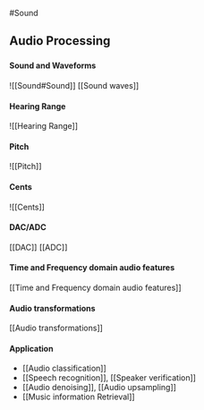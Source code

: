 #Sound 
## Audio Processing
### 
#### Sound and Waveforms
![[Sound#Sound]]
[[Sound waves]] 
#### Hearing Range
![[Hearing Range]]

#### Pitch 
![[Pitch]]

#### Cents
![[Cents]]

#### DAC/ADC
[[DAC]] 
[[ADC]]
#### Time and Frequency domain audio features
[[Time and Frequency domain audio features]] 
#### Audio transformations
[[Audio transformations]]
#### Application
- [[Audio classification]]
- [[Speech recognition]], [[Speaker verification]]
- [[Audio denoising]], [[Audio upsampling]]
- [[Music information Retrieval]]



